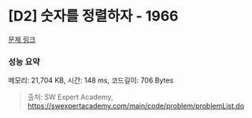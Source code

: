 # [D2] 숫자를 정렬하자 - 1966 

[문제 링크](https://swexpertacademy.com/main/code/problem/problemDetail.do?contestProbId=AV5PrmyKAWEDFAUq) 

### 성능 요약

메모리: 21,704 KB, 시간: 148 ms, 코드길이: 706 Bytes



> 출처: SW Expert Academy, https://swexpertacademy.com/main/code/problem/problemList.do